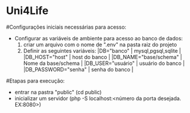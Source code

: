 # Uni4Life
#Configurações iniciais necessárias para acesso:
- Configurar as variáveis de ambiente para acesso ao banco de dados:
  1. criar um arquivo com o nome de ".env" na pasta raiz do projeto
  2. Definir as seguintes variáveis:
     |DB="banco"                      |  mysql,pgsql,sqlite  |
     |DB_HOST="host"                  |  host do banco       |
     |DB_NAME="base/schema"           |  Nome da base/schema |
     |DB_USER="usuário"               |  usuário do banco    |
     |DB_PASSWORD="senha"             |  senha do banco      |
     
#Etapas para execução:
- entrar na pastra "public" (cd public)
- inicializar um servidor (php -S localhost:<número da porta desejada. EX:8080>)

